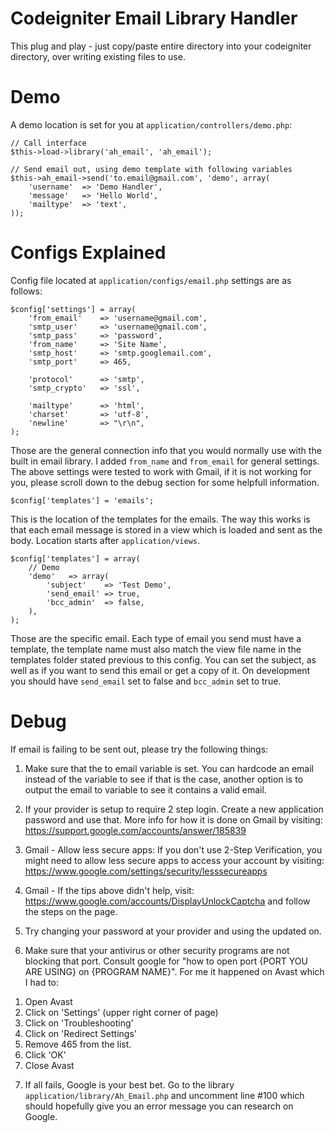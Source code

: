 # Codeigniter Email Library Handler

This plug and play - just copy/paste entire directory into your codeigniter directory, over writing existing files to use.

# Demo

A demo location is set for you at `application/controllers/demo.php`:

```
// Call interface
$this->load->library('ah_email', 'ah_email');

// Send email out, using demo template with following variables
$this->ah_email->send('to.email@gmail.com', 'demo', array(
    'username'  => 'Demo Handler',
    'message'   => 'Hello World',
    'mailtype'  => 'text',
));
```

# Configs Explained

Config file located at `application/configs/email.php` settings are as follows:

```
$config['settings'] = array(
    'from_email'    => 'username@gmail.com',
    'smtp_user'     => 'username@gmail.com',
    'smtp_pass'     => 'password',
    'from_name'     => 'Site Name',
    'smtp_host'     => 'smtp.googlemail.com',
    'smtp_port'     => 465,

    'protocol'      => 'smtp',
    'smtp_crypto'   => 'ssl',

    'mailtype'      => 'html',
    'charset'       => 'utf-8',
    'newline'       => "\r\n",
);
```

Those are the general connection info that you would normally use with the built in email library. I added `from_name` and `from_email` for general settings. The above settings were tested to work with Gmail, if it is not working for you, please scroll down to the debug section for some helpfull information.

```
$config['templates'] = 'emails';
```

This is the location of the templates for the emails. The way this works is that each email message is stored in a view which is loaded and sent as the body. Location starts after `application/views`.

```
$config['templates'] = array(
    // Demo
    'demo'   => array(
        'subject'    => 'Test Demo',
        'send_email' => true,
        'bcc_admin'  => false,
    ),
);
```

Those are the specific email. Each type of email you send must have a template, the template name must also match the view file name in the templates folder stated previous to this config. You can set the subject, as well as if you want to send this email or get a copy of it. On development you should have `send_email` set to false and `bcc_admin` set to true.

# Debug

If email is failing to be sent out, please try the following things:

1) Make sure that the to email variable is set. You can hardcode an email instead of the variable to see if that is the case, another option is to output the email to variable to see it contains a valid email.

2) If your provider is setup to require 2 step login. Create a new application password and use that. More info for how it is done on Gmail by visiting: https://support.google.com/accounts/answer/185839

3) Gmail - Allow less secure apps: If you don't use 2-Step Verification, you might need to allow less secure apps to access your account by visiting: https://www.google.com/settings/security/lesssecureapps

4) Gmail - If the tips above didn't help, visit: https://www.google.com/accounts/DisplayUnlockCaptcha and follow the steps on the page.

5) Try changing your password at your provider and using the updated on.

6) Make sure that your antivirus or other security programs are not blocking that port. Consult google for "how to open port {PORT YOU ARE USING} on {PROGRAM NAME}". For me it happened on Avast which I had to:

  1. Open Avast
  2. Click on 'Settings' (upper right corner of page)
  3. Click on 'Troubleshooting'
  4. Click on 'Redirect Settings'
  5. Remove 465 from the list.  
  6. Click 'OK'
  7. Close Avast

7) If all fails, Google is your best bet. Go to the library `application/library/Ah_Email.php` and uncomment line #100 which should hopefully give you an error message you can research on Google.
